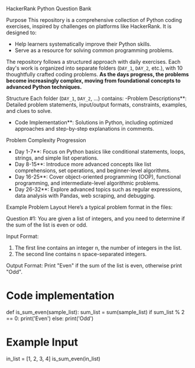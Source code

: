 HackerRank Python Question Bank

Purpose
This repository is a comprehensive collection of Python coding exercises, inspired by challenges on platforms like HackerRank. It is designed to:
- Help learners systematically improve their Python skills.
- Serve as a resource for solving common programming problems.

The repository follows a structured approach with daily exercises. Each day's work is organized into separate folders (`DAY_1`, `DAY_2`, etc.), with 10 thoughtfully crafted coding problems. **As the days progress, the problems become increasingly complex, moving from foundational concepts to advanced Python techniques.**



Structure
Each folder (`DAY_1`, `DAY_2`, ...) contains:
-Problem Descriptions**: Detailed problem statements, input/output formats, constraints, examples, and clues to solve.
- Code Implementation**: Solutions in Python, including optimized approaches and step-by-step explanations in comments.



Problem Complexity Progression
- Day 1-7**: Focus on Python basics like conditional statements, loops, strings, and simple list operations.
- Day 8-15**: Introduce more advanced concepts like list comprehensions, set operations, and beginner-level algorithms.
- Day 16-25**: Cover object-oriented programming (OOP), functional programming, and intermediate-level algorithmic problems.
- Day 26-32**: Explore advanced topics such as regular expressions, data analysis with Pandas, web scraping, and debugging.



Example Problem Layout
Here’s a typical problem format in the files:


Question #1:
You are given a list of integers, and you need to determine if the sum of the list is even or odd.

Input Format:
1. The first line contains an integer n, the number of integers in the list.
2. The second line contains n space-separated integers.

Output Format:
Print "Even" if the sum of the list is even, otherwise print "Odd".

# Code implementation
def is_sum_even(sample_list):
    sum_list = sum(sample_list)
    if sum_list % 2 == 0:
        print('Even')
    else:
        print('Odd')

# Example Input
in_list = [1, 2, 3, 4]
is_sum_even(in_list)
